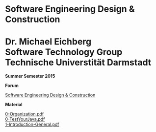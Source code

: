 Software Engineering Design & Construction
===
Dr. Michael Eichberg  
Software Technology Group  
Technische Universtität Darmstadt  
====
**Summer Semester 2015**

**Forum**

[Software Engineering Design & Construction](https://www.fachschaft.informatik.tu-darmstadt.de/forum//viewforum.php?f=234)


**Material**

[0-Organization.pdf](0-Organization.pdf)  
[0-TestYourJava.pdf](0-TestYourJava.pdf)  
[1-Introduction-General.pdf](1-Introduction-General.pdf)

